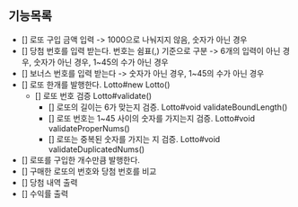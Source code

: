## 기능목록
- [] 로또 구입 금액 입력 -> 1000으로 나눠지지 않음, 숫자가 아닌 경우
- [] 당첨 번호를 입력 받는다. 번호는 쉼표(,) 기준으로 구분
  -> 6개의 입력이 아닌 경우, 숫자가 아닌 경우, 1~45의 수가 아닌 경우
- [] 보너스 번호를 입력 받는다 -> 숫자가 아닌 경우, 1~45의 수가 아닌 경우
- [] 로또 한개를 발행한다. Lotto#new Lotto()
  - [] 로또 번호 검증 Lotto#validate()
    - [] 로또의 길이는 6가 맞는지 검증. Lotto#void validateBoundLength()
    - [] 로또 번호는 1~45 사이의 숫자를 가지는지 검증. Lotto#void validateProperNums()
    - [] 로또는 중복된 숫자를 가지는 지 검증. Lotto#void validateDuplicatedNums()
- [] 로또를 구입한 개수만큼 발행한다.
- [] 구매한 로또의 번호와 당첨 번호를 비교
- [] 당첨 내역 출력
- [] 수익률 출력